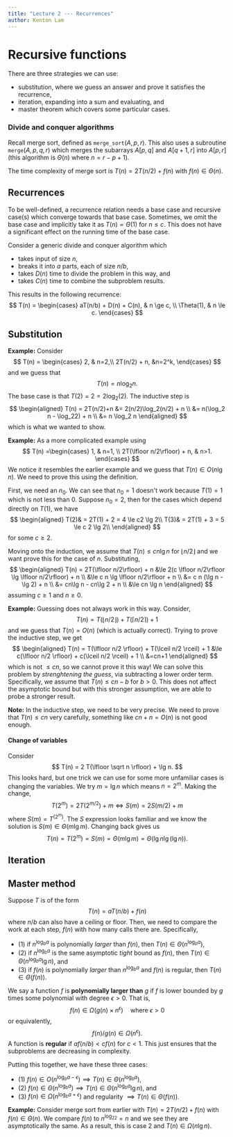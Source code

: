 ```yaml
---
title: "Lecture 2 --- Recurrences"
author: Kenton Lam
---
```


# Recursive functions

There are three strategies we can use:

- substitution, where we guess an answer and prove it satisfies the recurrence,
- iteration, expanding into a sum and evaluating, and
- master theorem which covers some particular cases.

### Divide and conquer algorithms

Recall merge sort, defined as $\texttt{merge_sort}(A, p, r)$. This also uses a subroutine $\texttt{merge}(A, p, q, r)$ which merges the subarrays $A[p,q]$ and $A[q+1, r]$ into $A[p, r]$ (this algorithm is $\Theta(n)$ where $n=r-p+1$).

The time complexity of merge sort is $T(n) = 2T(n/2) + f(n)$ with $f(n) \in \Theta(n)$. 

## Recurrences

To be well-defined, a recurrence relation needs a base case and recursive case(s) which converge towards that base case. Sometimes, we omit the base case and implicitly take it as $T(n) = \Theta(1)$ for $n \le c$. This does not have a significant effect on the running time of the base case.

Consider a generic divide and conquer algorithm which 

- takes input of size $n$,
- breaks it into $a$ parts, each of size $n/b$,
- takes $D(n)$ time to divide the problem in this way, and
- takes $C(n)$ time to combine the subproblem results.

This results in the following recurrence:
$$
T(n) = \begin{cases}
aT(n/b) + D(n) + C(n), & n \ge c, \\ 
\Theta(1), & n \le c.
\end{cases}
$$

## Substitution

**Example:** Consider
$$
T(n) = \begin{cases}
2, & n=2,\\
2T(n/2) + n, &n=2^k,
\end{cases}
$$
and we guess that 
$$
T(n) = n \log_2 n.
$$
The base case is that $T(2) = 2 = 2 \log_2(2)$. The inductive step is
$$
\begin{aligned}
T(n) = 2T(n/2)+n &= 2(n/2)\log_2(n/2) + n \\ 
&= n(\log_2 n - \log_22) + n \\ 
&= n \log_2 n
\end{aligned}
$$
which is what we wanted to show.

**Example:** As a more complicated example using
$$
T(n) =\begin{cases}
1, & n=1, \\ 
2T(\lfloor n/2\rfloor) + n, & n>1.
\end{cases}
$$
We notice it resembles the earlier example and we guess that $T(n) \in O(n \lg n)$. We need to prove this using the definition. 

First, we need an $n_0$. We can see that $n_0=1$ doesn't work because $T(1) = 1$ which is not less than $0$. Suppose $n_0=2$, then for the cases which depend directly on $T(1)$, we have
$$
\begin{aligned}
T(2)& = 2T(1) + 2 = 4 \le c2 \lg 2\\
T(3)& = 2T(1) + 3 = 5 \le c 2 \lg 2\\
\end{aligned}
$$
for some $c \ge 2$.

Moving onto the induction, we assume that $T(n) \le c n \lg n$ for $\lfloor n/2\rfloor$ and we want prove this for the case of $n$. Substituting,
$$
\begin{aligned}
T(n) = 2T(\lfloor n/2\rfloor) + n  
&\le 2(c \lfloor n/2\rfloor \lg \lfloor n/2\rfloor) + n \\ 
&\le c  n \lg \lfloor n/2\rfloor + n \\ 
&=  c  n (\lg n - \lg 2) + n \\  
&=  cn\lg n - cn\lg 2 + n \\ 
&\le cn \lg n
\end{aligned}
$$
assuming $c \ge 1$ and $n \ge 0$.

**Example:** Guessing does not always work in this way. Consider,
$$
T(n) = T(\lfloor n/2 \rfloor) + T(\lceil n/2 \rceil) + 1
$$
and we guess that $T(n) = O(n)$ (which is actually correct). Trying to prove the inductive step, we get
$$
\begin{aligned}
T(n) = T(\lfloor n/2 \rfloor) + T(\lceil n/2 \rceil) + 1 
&\le c(\lfloor n/2 \rfloor) + c(\lceil n/2 \rceil) + 1  \\ 
&=cn+1 
\end{aligned}
$$
which is not $\le cn$, so we cannot prove it this way! We can solve this problem by _strenghtening the guess_, via subtracting a lower order term. Specifically, we assume that $T(n) \le cn-b$ for $b>0$. This does not affect the asymptotic bound but with this stronger assumption, we are able to probe a stronger result.

**Note:** In the inductive step, we need to be very precise. We need to prove that $T(n) \le cn$ very carefully, something like $cn + n = O(n)$ is not good enough.

#### Change of variables

Consider
$$
T(n) = 2 T(\lfloor \sqrt n \rfloor) + \lg n.
$$
This looks hard, but one trick we can use for some more unfamiliar cases is changing the variables. We try $m = \lg n$ which means $n = 2^m$. Making the change,
$$
T(2^m)=2T(2^{m/2}) + m \iff S(m) = 2S(m/2) + m
$$
where $S(m) = T^(2^m)$. The $S$ expression looks familiar and we know the solution is $S(m) \in \Theta(m \lg m)$. Changing back gives us
$$
T(n) = T(2^{m}) = S(m) = \Theta(m \lg m) = \Theta(\lg n \lg(\lg n)).
$$

## Iteration

## Master method

Suppose $T$ is of the form
$$
T(n) = aT(n/b) + f(n)
$$
where $n/b$ can also have a ceiling or floor. Then, we need to compare the work at each step, $f(n)$ with how many calls there are. Specifically,

- (1) if $n^{\log_b a}$ is polynomially *larger* than $f(n)$, then $T(n) \in \Theta(n^{\log_ba})$, 
- (2) if $n^{\log_b a}$ is the same asymptotic *tight* bound as $f(n)$, then $T(n) \in \Theta(n^{\log_ba}\lg n)$, and
- (3) if $f(n)$ is polynomially *larger* than $n^{\log_ba}$ and $f(n)$ is regular, then $T(n) \in \Theta(f(n))$.

We say a function $f$ is **polynomially larger than** $g$ if $f$ is lower bounded by $g$ times some polynomial with degree $\epsilon>0$. That is,
$$
f(n) \in \Omega(g(n) \times n^\epsilon) \quad \text{where }\epsilon > 0
$$
or equivalently,
$$
f(n) / g(n) \in \Omega(n^\epsilon).
$$
A function is **regular** if $af(n/b)< cf(n)$ for $c<1$. This just ensures that the subproblems are decreasing in complexity.

Putting this together, we have these three cases:

- (1) $f(n) \in O(n^{\log_{b}a-\epsilon})\implies T(n) \in \Theta(n^{\log_b a})$, 
- (2) $f(n) \in \Theta(n^{\log_ba})\implies T(n) \in \Theta(n^{\log_b a} \lg n)$, and
- (3) $f(n) \in \Omega(n^{\log_ba+\epsilon})$ and regularity $\implies T(n) \in \Theta(f(n))$.

**Example:** Consider merge sort from earlier with $T(n) = 2 T(n/2) + f(n)$ with $f(n) \in \Theta(n)$. We compare $f(n)$ to $n^{\log_22}=n$ and we see they are asymptotically the same. As a result, this is case 2 and $T(n) \in \Omega(n \lg n)$.